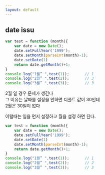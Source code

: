 ```yaml
---
layout: default
---
```

## date issu    
```js
var test = function (month){
    var date = new Date();
    date.setFullYear('1999');
    date.setMonth(parseInt(month)-1);
    date.setDate(1)
    return date.getMonth()+1;
}
console.log("1월” ",test(1));       // 1
console.log("2월” ",test(2));       // 3
console.log("3월” ",test(3));       // 3
```

2월 일 경우 문제가 생긴다     
그 이유는 날짜를 설정을 안하면 디폴트 값이 30인데   
2월은 30일이 없다     

이럴때는 일을 먼저 설정하고 월을 설정 하면 된다.        
```js
var test = function (month){
    var date = new Date();
    date.setFullYear('1999');
    date.setDate(1)
    date.setMonth(parseInt(month)-1);
    return date.getMonth()+1;
}
console.log("1월” ",test(1));       // 1
console.log("2월” ",test(2));       // 2
console.log("3월” ",test(3));       // 3
```
